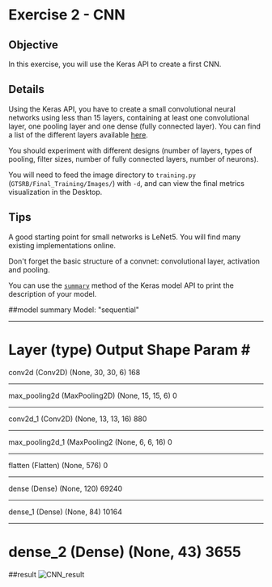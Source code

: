 # Exercise 2 - CNN

## Objective

In this exercise, you will use the Keras API to create a first CNN.


## Details

Using the Keras API, you have to create a small convolutional neural networks using less than 15 layers, containing
at least one convolutional layer, one pooling layer and one dense (fully connected layer). You can find a list of the different
layers available [here](https://www.tensorflow.org/api_docs/python/tf/keras/layers).

You should experiment with different designs (number of layers, types of pooling, filter sizes, number of fully connected layers, number of neurons).

You will need to feed the image directory to `training.py` (`GTSRB/Final_Training/Images/`) with `-d`, and can view the final metrics visualization in the Desktop.

## Tips

A good starting point for small networks is LeNet5. You will find many existing implementations online.

Don't forget the basic structure of a convnet: convolutional layer, activation and pooling.

You can use the [`summary`](https://www.tensorflow.org/api_docs/python/tf/keras/Model#summary) method of the Keras model API to print the description of your model.


##model summary 
Model: "sequential"
_________________________________________________________________
Layer (type)                 Output Shape              Param #   
=================================================================
conv2d (Conv2D)              (None, 30, 30, 6)         168       
_________________________________________________________________
max_pooling2d (MaxPooling2D) (None, 15, 15, 6)         0         
_________________________________________________________________
conv2d_1 (Conv2D)            (None, 13, 13, 16)        880       
_________________________________________________________________
max_pooling2d_1 (MaxPooling2 (None, 6, 6, 16)          0         
_________________________________________________________________
flatten (Flatten)            (None, 576)               0         
_________________________________________________________________
dense (Dense)                (None, 120)               69240     
_________________________________________________________________
dense_1 (Dense)              (None, 84)                10164     
_________________________________________________________________
dense_2 (Dense)              (None, 43)                3655      
=================================================================

##result
![CNN_result](https://user-images.githubusercontent.com/94951202/159159254-3cad5cee-4819-4351-95fc-652309eccaff.png)

